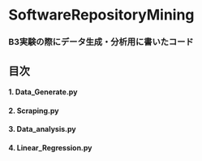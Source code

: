 # SoftwareRepositoryMining

### B3実験の際にデータ生成・分析用に書いたコード



## 目次

#### 1. Data_Generate.py

#### 2. Scraping.py

#### 3. Data_analysis.py

#### 4. Linear_Regression.py

